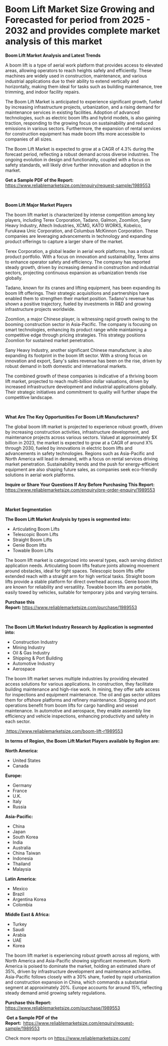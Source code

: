 <p><h1>Boom Lift Market Size Growing and Forecasted for period from 2025 - 2032 and provides complete market analysis of this market</h1></p><p><strong>Boom Lift Market Analysis and Latest Trends</strong></p>
<p><p>A boom lift is a type of aerial work platform that provides access to elevated areas, allowing operators to reach heights safely and efficiently. These machines are widely used in construction, maintenance, and various industrial applications due to their ability to extend vertically and horizontally, making them ideal for tasks such as building maintenance, tree trimming, and indoor facility repairs.</p><p>The Boom Lift Market is anticipated to experience significant growth, fueled by increasing infrastructure projects, urbanization, and a rising demand for maintenance services in existing facilities. Adoption of advanced technologies, such as electric boom lifts and hybrid models, is also gaining traction, responding to the growing focus on sustainability and reduced emissions in various sectors. Furthermore, the expansion of rental services for construction equipment has made boom lifts more accessible to companies of all sizes.</p><p>The Boom Lift Market is expected to grow at a CAGR of 4.3% during the forecast period, reflecting a robust demand across diverse industries. The ongoing evolution in design and functionality, coupled with a focus on safety standards, will likely drive further innovation and adoption in the market.</p></p>
<p><strong>Get a Sample PDF of the Report:&nbsp;</strong> <a href="https://www.reliablemarketsize.com/enquiry/request-sample/1989553?utm_campaign=3564&utm_medium=2&utm_source=Github&utm_content=ia&utm_term=10042025&utm_id=boom-lift">https://www.reliablemarketsize.com/enquiry/request-sample/1989553</a></p>
<p>&nbsp;</p>
<p><strong>Boom Lift Major Market Players</strong></p>
<p><p>The boom lift market is characterized by intense competition among key players, including Terex Corporation, Tadano, Galmon, Zoomlion, Sany Heavy Industry, Altech Industries, XCMG, KATO WORKS, Kobelco, Furukawa Unic Corporation, and Columbus McKinnon Corporation. These companies are leveraging advancements in technology and expanding product offerings to capture a larger share of the market.</p><p>Terex Corporation, a global leader in aerial work platforms, has a robust product portfolio. With a focus on innovation and sustainability, Terex aims to enhance operator safety and efficiency. The company has reported steady growth, driven by increasing demand in construction and industrial sectors, projecting continuous expansion as urbanization trends rise globally.</p><p>Tadano, known for its cranes and lifting equipment, has been expanding its boom lift offerings. Their strategic acquisitions and partnerships have enabled them to strengthen their market position. Tadano's revenue has shown a positive trajectory, fueled by investments in R&D and growing infrastructure projects worldwide.</p><p>Zoomlion, a major Chinese player, is witnessing rapid growth owing to the booming construction sector in Asia-Pacific. The company is focusing on smart technologies, enhancing its product range while maintaining a competitive edge through pricing strategies. This strategy positions Zoomlion for sustained market penetration.</p><p>Sany Heavy Industry, another significant Chinese manufacturer, is also expanding its footprint in the boom lift sector. With a strong focus on innovation and export, Sany's sales revenue has been on the rise, driven by robust demand in both domestic and international markets.</p><p>The combined growth of these companies is indicative of a thriving boom lift market, projected to reach multi-billion dollar valuations, driven by increased infrastructure development and industrial applications globally. Their strategic initiatives and commitment to quality will further shape the competitive landscape.</p></p>
<p>&nbsp;</p>
<p><strong>What Are The Key Opportunities For Boom Lift Manufacturers?</strong></p>
<p><p>The global boom lift market is projected to experience robust growth, driven by increasing construction activities, infrastructure development, and maintenance projects across various sectors. Valued at approximately $X billion in 2023, the market is expected to grow at a CAGR of around X% through 2030, fueled by innovations in electric boom lifts and advancements in safety technologies. Regions such as Asia-Pacific and North America will lead in demand, with a focus on rental services driving market penetration. Sustainability trends and the push for energy-efficient equipment are also shaping future sales, as companies seek eco-friendly solutions in aerial work platforms.</p></p>
<p><strong>Inquire or Share Your Questions If Any Before Purchasing This Report:</strong> <a href="https://www.reliablemarketsize.com/enquiry/pre-order-enquiry/1989553?utm_campaign=3564&utm_medium=2&utm_source=Github&utm_content=ia&utm_term=10042025&utm_id=boom-lift">https://www.reliablemarketsize.com/enquiry/pre-order-enquiry/1989553</a></p>
<p>&nbsp;</p>
<p><strong>Market Segmentation</strong></p>
<p><strong>The Boom Lift Market Analysis by types is segmented into:</strong></p>
<p><ul><li>Articulating Boom Lifts</li><li>Telescopic Boom Lifts</li><li>Straight Boom Lifts</li><li>Genie Boom lifts</li><li>Towable Boom Lifts</li></ul></p>
<p><p>The boom lift market is categorized into several types, each serving distinct application needs. Articulating boom lifts feature joints allowing movement around obstacles, ideal for tight spaces. Telescopic boom lifts offer extended reach with a straight arm for high vertical tasks. Straight boom lifts provide a stable platform for direct overhead access. Genie boom lifts are known for reliability and versatility. Towable boom lifts are portable, easily towed by vehicles, suitable for temporary jobs and varying terrains.</p></p>
<p><strong>Purchase this Report:&nbsp;</strong><a href="https://www.reliablemarketsize.com/purchase/1989553?utm_campaign=3564&utm_medium=2&utm_source=Github&utm_content=ia&utm_term=10042025&utm_id=boom-lift">https://www.reliablemarketsize.com/purchase/1989553</a></p>
<p>&nbsp;</p>
<p><strong>The Boom Lift Market Industry Research by Application is segmented into:</strong></p>
<p><ul><li>Construction Industry</li><li>Mining Industry</li><li>Oil & Gas Industry</li><li>Shipping & Port Building</li><li>Automotive Industry</li><li>Aerospace</li></ul></p>
<p><p>The boom lift market serves multiple industries by providing elevated access solutions for various applications. In construction, they facilitate building maintenance and high-rise work. In mining, they offer safe access for inspections and equipment maintenance. The oil and gas sector utilizes them for offshore platforms and refinery maintenance. Shipping and port operations benefit from boom lifts for cargo handling and vessel maintenance. In automotive and aerospace, they enable assembly line efficiency and vehicle inspections, enhancing productivity and safety in each sector.</p></p>
<p><a href="https://www.reliablemarketsize.com/boom-lift-r1989553?utm_campaign=3564&utm_medium=2&utm_source=Github&utm_content=ia&utm_term=10042025&utm_id=boom-lift">&nbsp;https://www.reliablemarketsize.com/boom-lift-r1989553</a></p>
<p><strong>In terms of Region, the Boom Lift Market Players available by Region are:</strong></p>
<p>
    <p> <strong> North America: </strong>
        <ul>
            <li>United States</li>
            <li>Canada</li>
        </ul>
        </p> 
    <p> <strong> Europe: </strong>
        <ul>
            <li>Germany</li>
            <li>France</li>
            <li>U.K.</li>
            <li>Italy</li>
            <li>Russia</li>
        </ul>
        </p> 
    <p> <strong> Asia-Pacific: </strong>
        <ul>
            <li>China</li>
            <li>Japan</li>
            <li>South Korea</li>
            <li>India</li>
            <li>Australia</li>
            <li>China Taiwan</li>
            <li>Indonesia</li>
            <li>Thailand</li>
            <li>Malaysia</li>
        </ul>
        </p> 
    <p> <strong> Latin America: </strong>
        <ul>
            <li>Mexico</li>
            <li>Brazil</li>
            <li>Argentina Korea</li>
            <li>Colombia</li>
        </ul>
        </p> 
    <p> <strong> Middle East & Africa: </strong>
        <ul>
            <li>Turkey</li>
            <li>Saudi</li>
            <li>Arabia</li>
            <li>UAE</li>
            <li>Korea</li>
        </ul>
    </p>
    </p>
<p><p>The boom lift market is experiencing robust growth across all regions, with North America and Asia-Pacific showing significant momentum. North America is poised to dominate the market, holding an estimated share of 35%, driven by infrastructure development and maintenance activities. Asia-Pacific follows closely with a 30% share, fueled by rapid urbanization and construction expansion in China, which commands a substantial segment at approximately 20%. Europe accounts for around 15%, reflecting steady demand amid growing safety regulations.</p></p>
<p><strong>Purchase this Report: </strong><a href="https://www.reliablemarketsize.com/purchase/1989553?utm_campaign=3564&utm_medium=2&utm_source=Github&utm_content=ia&utm_term=10042025&utm_id=boom-lift">https://www.reliablemarketsize.com/purchase/1989553</a></p>
<p>&nbsp;<strong>Get a Sample PDF of the Report:&nbsp;&nbsp;</strong><a href="https://www.reliablemarketsize.com/enquiry/request-sample/1989553?utm_campaign=3564&utm_medium=2&utm_source=Github&utm_content=ia&utm_term=10042025&utm_id=boom-lift">https://www.reliablemarketsize.com/enquiry/request-sample/1989553</a></p>
<p><strong></strong></p>
<p>Check more reports on <a href="https://www.reliablemarketsize.com/?utm_campaign=3564&utm_medium=2&utm_source=Github&utm_content=ia&utm_term=10042025&utm_id=boom-lift">https://www.reliablemarketsize.com/</a></p>